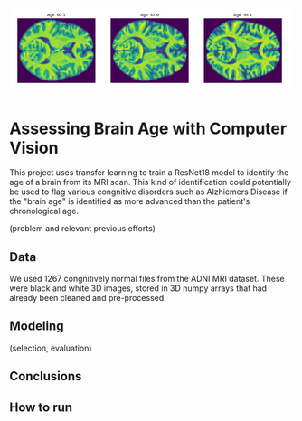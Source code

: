 <p align="center">
  <img src="https://github.com/MRWilliamsGit/BrainAgingComputerVision/blob/main/3ages.png" />
</p>

# Assessing Brain Age with Computer Vision

This project uses transfer learning to train a ResNet18 model to identify the age of a brain from its MRI scan. This kind of identification could potentially be used to flag various congnitive disorders such as Alzhiemers Disease if the "brain age" is identified as more advanced than the patient's chronological age.

(problem and relevant previous efforts)

## Data

We used 1267 congnitively normal files from the ADNI MRI dataset. These were black and white 3D images, stored in 3D numpy arrays that had already been cleaned and pre-processed. 

## Modeling

(selection, evaluation)

## Conclusions

## How to run

